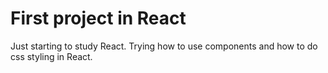 # First project in React

Just starting to study React. Trying how to use components and how to do css styling in React.

